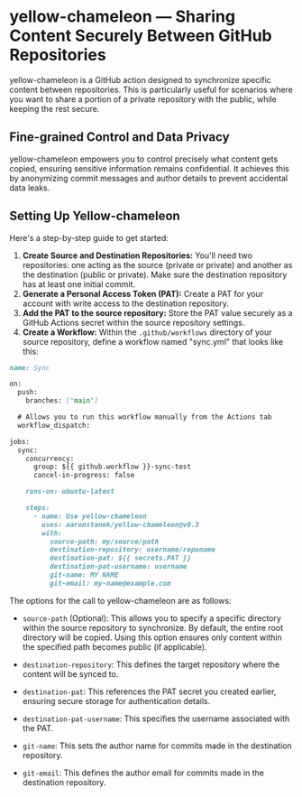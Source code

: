 # yellow-chameleon — Sharing Content Securely Between GitHub Repositories

yellow-chameleon is a GitHub action designed to synchronize specific content between repositories. This is particularly useful for scenarios where you want to share a portion of a private repository with the public, while keeping the rest secure.

## Fine-grained Control and Data Privacy

yellow-chameleon empowers you to control precisely what content gets copied, ensuring sensitive information remains confidential. It achieves this by anonymizing commit messages and author details to prevent accidental data leaks.

## Setting Up Yellow-chameleon

Here's a step-by-step guide to get started:

1. **Create Source and Destination Repositories:** You'll need two repositories: one acting as the source (private or private) and another as the destination (public or private). Make sure the destination repository has at least one initial commit.
2. **Generate a Personal Access Token (PAT):** Create a PAT for your account with write access to the destination repository.
3. **Add the PAT to the source repository:** Store the PAT value securely as a GitHub Actions secret within the source repository settings.
4. **Create a Workflow:** Within the `.github/workflows` directory of your source repository, define a workflow named "sync.yml" that looks like this:

```md
name: Sync

on:
  push:
    branches: ['main']

  # Allows you to run this workflow manually from the Actions tab
  workflow_dispatch:

jobs:
  sync:
    concurrency:
      group: ${{ github.workflow }}-sync-test
      cancel-in-progress: false

    runs-on: ubuntu-latest

    steps:
      - name: Use yellow-chameleon
        uses: aaronstanek/yellow-chameleon@v0.3
        with:
          source-path: my/source/path
          destination-repository: username/reponame
          destination-pat: ${{ secrets.PAT }}
          destination-pat-username: username
          git-name: MY NAME
          git-email: my-name@example.com
```

The options for the call to yellow-chameleon are as follows:

- `source-path` (Optional): This allows you to specify a specific directory within the source repository to synchronize. By default, the entire root directory will be copied. Using this option ensures only content within the specified path becomes public (if applicable).

- `destination-repository`: This defines the target repository where the content will be synced to.

- `destination-pat`: This references the PAT secret you created earlier, ensuring secure storage for authentication details.

- `destination-pat-username`: This specifies the username associated with the PAT.

- `git-name`: This sets the author name for commits made in the destination repository.

- `git-email`: This defines the author email for commits made in the destination repository.
